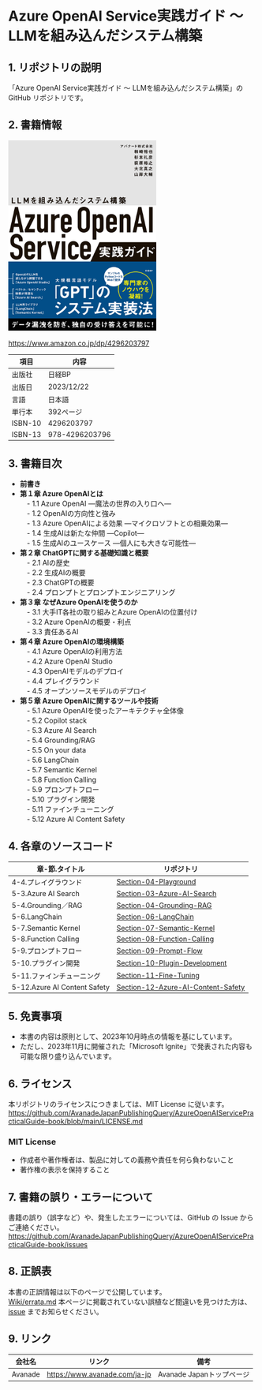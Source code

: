 # Azure OpenAI Service実践ガイド ～ LLMを組み込んだシステム構築

## 1.	リポジトリの説明
「Azure OpenAI Service実践ガイド ～ LLMを組み込んだシステム構築」の GitHub リポジトリです。

## 2. 書籍情報
<img src="https://github.com/AvanadeJapanPublishingQuery/AzureOpenAIServicePracticalGuide-book/blob/main/img/AzureOpenAIService%E5%AE%9F%E8%B7%B5%E3%82%AC%E3%82%A4%E3%83%89.jpg" title="Azure OpenAI Service実践ガイド ～ LLMを組み込んだシステム構築" alt="Azure OpenAI Service実践ガイド LLMを組み込んだシステム構築" width="300">

https://www.amazon.co.jp/dp/4296203797

| 項目 | 内容 |
| ---- | ---- |
| 出版社	| 日経BP |
| 出版日	| 2023/12/22 |
| 言語	| 日本語 |
| 単行本| 392ページ |
| ISBN-10 | 4296203797 |
| ISBN-13	| 978-4296203796 |

## 3. 書籍目次
- **前書き**
- **第１章	Azure OpenAIとは**  
　- 1.1	Azure OpenAI ―魔法の世界の入り口へ―  
　- 1.2	OpenAIの方向性と強み  
　- 1.3	Azure  OpenAIによる効果  ―マイクロソフトとの相乗効果―  
　- 1.4	生成AIは新たな仲間 ―Copilot―  
　- 1.5	生成AIのユースケース  ―個人にも大きな可能性―  
- **第２章	ChatGPTに関する基礎知識と概要**  
　- 2.1	AIの歴史  
　- 2.2	生成AIの概要  
　- 2.3	ChatGPTの概要  
　- 2.4	プロンプトとプロンプトエンジニアリング  
- **第３章	なぜAzure OpenAIを使うのか**  
　- 3.1	大手IT各社の取り組みとAzure  OpenAIの位置付け  
　- 3.2	Azure  OpenAIの概要・利点  
　- 3.3	責任あるAI  
- **第４章	Azure OpenAIの環境構築**  
　- 4.1	Azure  OpenAIの利用方法  
　- 4.2	Azure OpenAI Studio  
　- 4.3	OpenAIモデルのデプロイ  
　- 4.4	プレイグラウンド  
　- 4.5	オープンソースモデルのデプロイ  
- **第５章	Azure OpenAIに関するツールや技術**  
　- 5.1	Azure  OpenAIを使ったアーキテクチャ全体像  
　- 5.2	Copilot stack  
　- 5.3	Azure AI Search  
　- 5.4	Grounding/RAG  
　- 5.5	On your data  
　- 5.6	LangChain  
　- 5.7	Semantic Kernel  
　- 5.8	Function Calling  
　- 5.9	プロンプトフロー  
　- 5.10	プラグイン開発  
　- 5.11	ファインチューニング  
　- 5.12	Azure AI Content Safety  

## 4.	各章のソースコード
| 章-節.タイトル | リポジトリ |
| --- | --- |
| 4-4.プレイグラウンド         | [Section-04-Playground](https://github.com/AvanadeJapanPublishingQuery/AzureOpenAIServicePracticalGuide-book/tree/main/Chapter-04-Azure-OpenAI-Environment-Setup/Section-04-Playground) |
| 5-3.Azure AI Search          | [Section-03-Azure-AI-Search](https://github.com/AvanadeJapanPublishingQuery/AzureOpenAIServicePracticalGuide-book/tree/main/Chapter-05-Azure-OpenAI-Tools-and-Techniques/Section-03-Azure-AI-Search/python) |
| 5-4.Grounding／RAG           | [Section-04-Grounding-RAG](https://github.com/AvanadeJapanPublishingQuery/AzureOpenAIServicePracticalGuide-book/tree/main/Chapter-05-Azure-OpenAI-Tools-and-Techniques/Section-04-Grounding-RAG/python) |
| 5-6.LangChain                | [Section-06-LangChain](https://github.com/AvanadeJapanPublishingQuery/AzureOpenAIServicePracticalGuide-book/tree/main/Chapter-05-Azure-OpenAI-Tools-and-Techniques/Section-06-LangChain/python) |
| 5-7.Semantic Kernel          | [Section-07-Semantic-Kernel](https://github.com/AvanadeJapanPublishingQuery/AzureOpenAIServicePracticalGuide-book/tree/main/Chapter-05-Azure-OpenAI-Tools-and-Techniques/Section-07-Semantic-Kernel) |
| 5-8.Function Calling         | [Section-08-Function-Calling](https://github.com/AvanadeJapanPublishingQuery/AzureOpenAIServicePracticalGuide-book/tree/main/Chapter-05-Azure-OpenAI-Tools-and-Techniques/Section-08-Function-Calling/python) |
| 5-9.プロンプトフロー         | [Section-09-Prompt-Flow](https://github.com/AvanadeJapanPublishingQuery/AzureOpenAIServicePracticalGuide-book/tree/main/Chapter-05-Azure-OpenAI-Tools-and-Techniques/Section-09-Prompt-Flow) |
| 5-10.プラグイン開発          | [Section-10-Plugin-Development](https://github.com/AvanadeJapanPublishingQuery/AzureOpenAIServicePracticalGuide-book/tree/main/Chapter-05-Azure-OpenAI-Tools-and-Techniques/Section-10-Plugin-Development) |
| 5-11.ファインチューニング    | [Section-11-Fine-Tuning](https://github.com/AvanadeJapanPublishingQuery/AzureOpenAIServicePracticalGuide-book/tree/main/Chapter-05-Azure-OpenAI-Tools-and-Techniques/Section-11-Fine-Tuning) |
| 5-12.Azure AI Content Safety | [Section-12-Azure-AI-Content-Safety](https://github.com/AvanadeJapanPublishingQuery/AzureOpenAIServicePracticalGuide-book/tree/main/Chapter-05-Azure-OpenAI-Tools-and-Techniques/Section-12-Azure-AI-Content-Safety/http) |

## 5.	免責事項
 - 本書の内容は原則として、2023年10月時点の情報を基にしています。  
 - ただし、2023年11月に開催された「Microsoft Ignite」で発表された内容も可能な限り盛り込んでいます。  

## 6.	ライセンス
本リポジトリのライセンスにつきましては、MIT License に従います。  
https://github.com/AvanadeJapanPublishingQuery/AzureOpenAIServicePracticalGuide-book/blob/main/LICENSE.md

### MIT License
- 作成者や著作権者は、製品に対しての義務や責任を何ら負わないこと
- 著作権の表示を保持すること

## 7.	書籍の誤り・エラーについて
書籍の誤り（誤字など）や、発生したエラーについては、GitHub の Issue からご連絡ください。
	https://github.com/AvanadeJapanPublishingQuery/AzureOpenAIServicePracticalGuide-book/issues

## 8. 正誤表
本書の正誤情報は以下のページで公開しています。  
[Wiki/errata.md](https://github.com/AvanadeJapanPublishingQuery/AzureOpenAIServicePracticalGuide-book/blob/staging/Wiki/errata.md)
本ページに掲載されていない誤植など間違いを見つけた方は、[issue](https://github.com/AvanadeJapanPublishingQuery/AzureOpenAIServicePracticalGuide-book/issues)  までお知らせください。

## 9. リンク
| 会社名 | リンク | 備考 |
| --- | --- | --- |
| Avanade | https://www.avanade.com/ja-jp | Avanade Japanトップページ |
